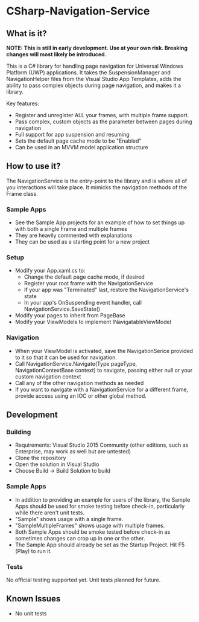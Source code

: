 # CSharp-Navigation-Service

## What is it?
**NOTE: This is still in early development. Use at your own risk. Breaking changes will most likely be introduced.**

This is a C# library for handling page navigation for Universal Windows Platform (UWP) applications. It takes the SuspensionManager and NavigationHelper files from the Visual Studio App Templates, adds the ability to pass complex objects during page navigation, and makes it a library.

Key features:
* Register and unregister ALL your frames, with multiple frame support.
* Pass complex, custom objects as the parameter between pages during navigation
* Full support for app suspension and resuming
* Sets the default page cache mode to be "Enabled"
* Can be used in an MVVM model application structure

## How to use it?
The NavigationService is the entry-point to the library and is where all of you interactions will take place. It mimicks the navigation methods of the Frame class.

### Sample Apps
* See the Sample App projects for an example of how to set things up with both a single Frame and multiple frames
* They are heavily commented with explanations
* They can be used as a starting point for a new project

### Setup
* Modify your App.xaml.cs to:
  * Change the default page cache mode, if desired
  * Register your root frame with the NavigationService
  * If your app was "Terminated" last, restore the NavigationService's state
  * In your app's OnSuspending event handler, call NavigationService.SaveState()
* Modify your pages to inherit from PageBase
* Modify your ViewModels to implement INavigatableViewModel

### Navigation
* When your ViewModel is activated, save the NavigationSerice provided to it so that it can be used for navigation.
* Call NavigationService.Navigate(Type pageType, NavigationContextBase context) to navigate, passing either null or your custom navigation context
* Call any of the other navigation methods as needed
* If you want to navigate with a NavigationService for a different frame, provide access using an IOC or other global method.

## Development

### Building
* Requirements: Visual Studio 2015 Community (other editions, such as Enterprise, may work as well but are untested)
* Clone the repository
* Open the solution in Visual Studio
* Choose Build -> Build Solution to build

### Sample Apps
* In addition to providing an example for users of the library, the Sample Apps should be used for smoke testing before check-in, particularly while there aren't unit tests.
* "Sample" shows usage with a single frame.
* "SampleMultipleFrames" shows usage with multiple frames.
* Both Sample Apps should be smoke tested before check-in as sometimes changes can crop up in one or the other.
* The Sample App should already be set as the Startup Project. Hit F5 (Play) to run it.

### Tests
No official testing supported yet. Unit tests planned for future.

## Known Issues
* No unit tests
